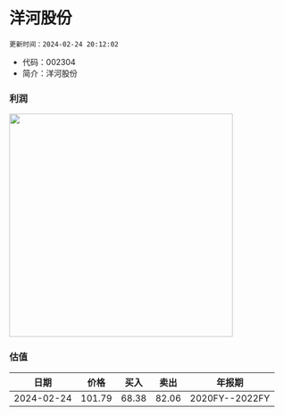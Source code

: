 
# 洋河股份

`更新时间：2024-02-24 20:12:02`

* 代码：002304
* 简介：洋河股份

### 利润

<img src="https://quickchart.io/chart?c=%7B%22type%22:%20%22line%22%2C%20%22data%22:%20%7B%22labels%22:%20%5B%272020FY%27%2C%20%272021FY%27%2C%20%272022FY%27%5D%2C%20%22datasets%22:%20%5B%7B%22label%22:%20%22%E5%BD%92%E6%AF%8D%E5%87%80%E5%88%A9%E6%B6%A6%22%2C%20%22data%22:%20%5B74.82%2C%2075.08%2C%2093.78%5D%7D%5D%7D%7D" style="width: 400px; height: auto;">

### 估值

|    日期    |    价格    |    买入    |    卖出    |    年报期    |    
|:---------:|:---------:|:---------:|:---------:|:---------:| 
 |2024-02-24|101.79|68.38|82.06|2020FY--2022FY|
